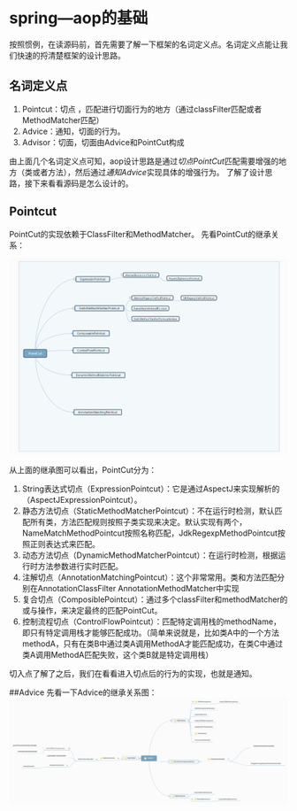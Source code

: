# spring—aop的基础
按照惯例，在读源码前，首先需要了解一下框架的名词定义点。名词定义点能让我们快速的捋清楚框架的设计思路。
## 名词定义点
1. Pointcut：切点 ，匹配进行切面行为的地方（通过classFilter匹配或者MethodMatcher匹配）
3. Advice：通知，切面的行为。
2. Advisor：切面，切面由Advice和PointCut构成
  
 由上面几个名词定义点可知，aop设计思路是通过*切点PointCut*匹配需要增强的地方（类或者方法），然后通过*通知Advice*实现具体的增强行为。
 了解了设计思路，接下来看看源码是怎么设计的。
 ## Pointcut
 PointCut的实现依赖于ClassFilter和MethodMatcher。
 先看PointCut的继承关系：  
 
 ![说的是](https://raw.githubusercontent.com/zzchong/read-spring-aop/master/image/PointCut.png)
 
 从上面的继承图可以看出，PointCut分为：  
 1. String表达式切点（ExpressionPointcut）：它是通过AspectJ来实现解析的（AspectJExpressionPointcut）。
 2. 静态方法切点（StaticMethodMatcherPointcut）：不在运行时检测，默认匹配所有类，方法匹配规则按照子类实现来决定。默认实现有两个，NameMatchMethodPointcut按照名称匹配，JdkRegexpMethodPointcut按照正则表达式来匹配。
 3. 动态方法切点（DynamicMethodMatcherPointcut）：在运行时检测，根据运行时方法参数进行实时匹配。
 4. 注解切点（AnnotationMatchingPointcut）：这个非常常用。类和方法匹配分别在AnnotationClassFilter AnnotationMethodMatcher中实现
 5. 复合切点（ComposiblePointcut）：通过多个classFilter和methodMatcher的或与操作，来决定最终的匹配PointCut。
 6. 控制流程切点（ControlFlowPointcut）：匹配特定调用栈的methodName，即只有特定调用栈才能够匹配成功。（简单来说就是，比如类A中的一个方法methodA，只有在类B中通过类A调用MethodA才能匹配成功，在类C中通过类A调用MethodA匹配失败，这个类B就是特定调用栈）
 
切入点了解了之后，我们在看看进入切点后的行为的实现，也就是通知。

##Advice
先看一下Advice的继承关系图：
![说的是](https://github.com/zzchong/read-spring-aop/blob/master/image/Advice.png)
